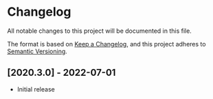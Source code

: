 # Changelog

All notable changes to this project will be documented in this file.

The format is based on [Keep a Changelog],
and this project adheres to [Semantic Versioning].

## [2020.3.0] - 2022-07-01
- Initial release


<!-- Links -->
[keep a changelog]: https://keepachangelog.com/en/1.0.0/
[semantic versioning]: https://semver.org/spec/v2.0.0.html